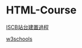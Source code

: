 # HTML-Course
<a href="https://blogger-sop.blogspot.tw/2015/02/example-iscb.html" target="_blank">ISCB站台建置過程</a>

<a href="http://www.w3schools.com/" target="_blank">w3schools</a>
